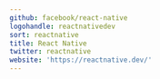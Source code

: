 ```yaml
---
github: facebook/react-native
logohandle: reactnativedev
sort: reactnative
title: React Native
twitter: reactnative
website: 'https://reactnative.dev/'
---
```

